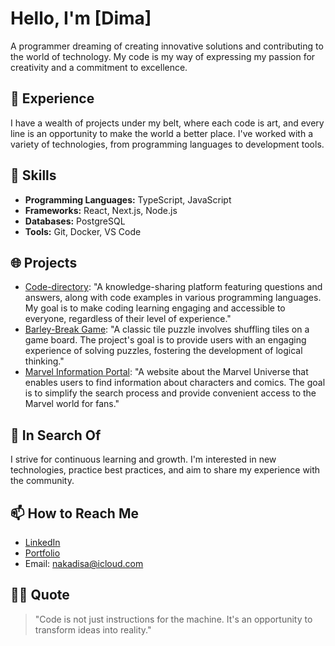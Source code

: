 # Hello, I'm [Dima]

A programmer dreaming of creating innovative solutions and contributing to the world of technology. My code is my way of expressing my passion for creativity and a commitment to excellence.

## 🚀 Experience

I have a wealth of projects under my belt, where each code is art, and every line is an opportunity to make the world a better place. I've worked with a variety of technologies, from programming languages to development tools.

## 💼 Skills

- **Programming Languages:** TypeScript, JavaScript
- **Frameworks:** React, Next.js, Node.js
- **Databases:** PostgreSQL
- **Tools:** Git, Docker, VS Code

## 🌐 Projects

- [Code-directory]([link](https://code-directory.com/)): "A knowledge-sharing platform featuring questions and answers, along with code examples in various programming languages. My goal is to make coding learning engaging and accessible to everyone, regardless of their level of experience."
- [Barley-Break Game]([link](https://barley-break-seven.vercel.app/)): "A classic tile puzzle involves shuffling tiles on a game board. The project's goal is to provide users with an engaging experience of solving puzzles, fostering the development of logical thinking."
- [Marvel Information Portal]([link]https://marvel-characters-ivory.vercel.app/): "A website about the Marvel Universe that enables users to find information about characters and comics. The goal is to simplify the search process and provide convenient access to the Marvel world for fans."

## 🌱 In Search Of

I strive for continuous learning and growth. I'm interested in new technologies, practice best practices, and aim to share my experience with the community.

## 📫 How to Reach Me

- [LinkedIn]([link](https://www.linkedin.com/in/dzmitry-rybak/))
- [Portfolio]([link](https://rybak.vercel.app/))
- Email: nakadisa@icloud.com

## 👨‍💻 Quote

> "Code is not just instructions for the machine. It's an opportunity to transform ideas into reality."
